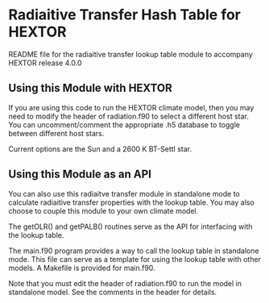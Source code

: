 # Radiaitive Transfer Hash Table for HEXTOR

README file for the radiaitive transfer lookup table module to accompany HEXTOR release 4.0.0

## Using this Module with HEXTOR

If you are using this code to run the HEXTOR climate model, then you may need to modify the header of radiation.f90 to select a different host star. You can uncomment/comment the appropriate .h5 database to toggle between different host stars. 

Current options are the Sun and a 2600 K BT-Settl star.

## Using this Module as an API

You can also use this radiaitve transfer module in standalone mode to calculate radiaitive transfer properties with the lookup table. You may also choose to couple this module to your own climate model.

The getOLR() and getPALB() routines serve as the API for interfacing with the lookup table.

The main.f90 program provides a way to call the lookup table in standalone mode. This file can serve as a template for using the lookup table with other models. A Makefile is provided for main.f90.

Note that you must edit the header of radiation.f90 to run the model in standalone model. See the comments in the header for details.

